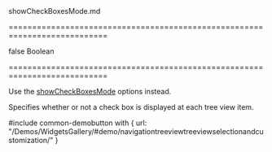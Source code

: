 <!--dep-->showCheckBoxesMode.md<!--/dep-->
===========================================================================
<!--default-->false<!--/default-->
<!--type-->Boolean<!--/type-->
===========================================================================

<!--deprecated-->
Use the [showCheckBoxesMode]({basewidgetpath}/Configuration/#showCheckBoxesMode) options instead.
<!--/deprecated-->

<!--shortDescription-->
Specifies whether or not a check box is displayed at each tree view item.
<!--/shortDescription-->

<!--fullDescription-->


#include common-demobutton with {
    url: "/Demos/WidgetsGallery/#demo/navigationtreeviewtreeviewselectionandcustomization/"
}
<!--/fullDescription-->